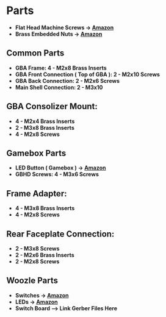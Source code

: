 # Parts 

* **Flat Head Machine Screws -> [Amazon](https://a.co/d/2D0doJf)**
* **Brass Embedded Nuts -> [Amazon](https://a.co/d/0SNjTzL)**

## Common Parts

* **GBA Frame: 4 - M2x8 Brass Inserts**
* **GBA Front Connection ( Top of GBA ): 2 - M2x10 Screws** 
* **GBA Back Connection: 2 - M2x6 Screws** 
* **Main Shell Connection: 2 - M3x10**

## GBA Consolizer Mount: 

* **4 - M2x4 Brass Inserts** 
* **2 - M3x8 Brass Inserts**
* **4 - M2x8 Screws**

## Gamebox Parts

* **LED Button ( Gamebox ) -> [Amazon](https://a.co/d/2u8QrSU)**
* **GBHD Screws: 4 - M3x6 Screws**

## Frame Adapter: 

* **4 - M3x8 Brass Inserts**
* **4 - M2x8 Screws**

## Rear Faceplate Connection: 

* **2 - M3x8 Screws** 
* **2 - M2x6 Brass Inserts**
* **2 - M2x8 Screws**

## Woozle Parts

* **Switches -> [Amazon](https://a.co/d/1mCzNco)**
* **LEDs -> [Amazon](https://a.co/d/bPgX2ja)**
* **Switch Board --> Link Gerber Files Here** 
